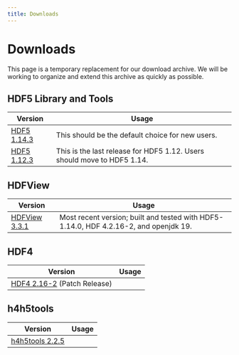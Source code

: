 ```yaml
---
title: Downloads
---
```


# Downloads 

This page is a temporary replacement for our download archive. We will be working to organize and extend this archive as quickly as possible. 

## HDF5 Library and Tools

| Version | Usage | 
| ---- | ----| 
| [HDF5 1.14.3](/hdf5/hdf5_1_14_3.md) | This should be the default choice for new users. | 
| [HDF5 1.12.3](/hdf5/hdf5_1_12_3.md) | This is the last release for HDF5 1.12. Users should move to HDF5 1.14. | 

## HDFView
 
| Version | Usage | 
| ---- | ----| 
| [HDFView 3.3.1](/hdfview/hdfview3_3_1.md) | Most recent version; built and tested with HDF5-1.14.0, HDF 4.2.16-2, and openjdk 19.  | 

## HDF4 

| Version | Usage | 
| ---- | ----| 
| [HDF4 2.16-2](hdf4/hdf4_2_16-2.md) (Patch Release) || 

## h4h5tools

| Version | Usage | 
| ---- | ----| 
| [h4h5tools 2.2.5](h4h5tools/h4h5tools_2_2_5.md) || 
